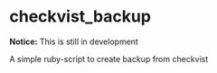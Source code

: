 checkvist_backup
================

**Notice:** This is still in development

A simple ruby-script to create backup from checkvist